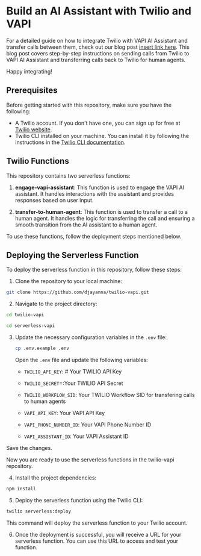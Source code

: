 # Build an AI Assistant with Twilio and VAPI

For a detailed guide on how to integrate Twilio with VAPI AI Assistant and transfer calls between them, check out our blog post [insert link here](https://...). This blog post covers step-by-step instructions on sending calls from Twilio to VAPI AI Assistant and transferring calls back to Twilio for human agents.

Happy integrating!

## Prerequisites

Before getting started with this repository, make sure you have the following:

- A Twilio account. If you don't have one, you can sign up for free at [Twilio website](https://www.twilio.com/try-twilio).
- Twilio CLI installed on your machine. You can install it by following the instructions in the [Twilio CLI documentation](https://www.twilio.com/docs/twilio-cli/quickstart).

## Twilio Functions

This repository contains two serverless functions:

1. **engage-vapi-assistant**: This function is used to engage the VAPI AI assistant. It handles interactions with the assistant and provides responses based on user input.

2. **transfer-to-human-agent**: This function is used to transfer a call to a human agent. It handles the logic for transferring the call and ensuring a smooth transition from the AI assistant to a human agent.

To use these functions, follow the deployment steps mentioned below.

## Deploying the Serverless Function

To deploy the serverless function in this repository, follow these steps:

1. Clone the repository to your local machine:

```bash
git clone https://github.com/djayanna/twilio-vapi.git
```

2. Navigate to the project directory:

```bash
cd twilio-vapi

cd serverless-vapi
```

3. Update the necessary configuration variables in the `.env` file:

   ```bash
   cp .env.example .env
   ```

   Open the `.env` file and update the following variables:

   - `TWILIO_API_KEY`: # Your TWILIO API Key
   - `TWILIO_SECRET`=:Your TWILIO API Secret

   - `TWILIO_WORKFLOW_SID`: Your TWILIO Workflow SID for transfering calls to human agents

   - `VAPI_API_KEY`: Your VAPI API Key
   - `VAPI_PHONE_NUMBER_ID`: Your VAPI Phone Number ID
   - `VAPI_ASSISTANT_ID`: Your VAPI Assistant ID

Save the changes.

Now you are ready to use the serverless functions in the twilio-vapi repository.

4. Install the project dependencies:

```bash
npm install
```

5. Deploy the serverless function using the Twilio CLI:

```bash
twilio serverless:deploy
```

This command will deploy the serverless function to your Twilio account.

6. Once the deployment is successful, you will receive a URL for your serverless function. You can use this URL to access and test your function.

